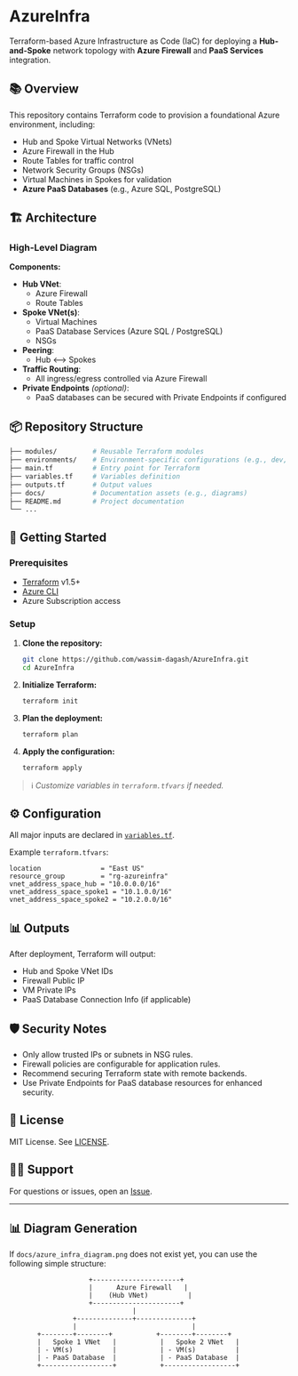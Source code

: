 # AzureInfra

Terraform-based Azure Infrastructure as Code (IaC) for deploying a **Hub-and-Spoke** network topology with **Azure Firewall** and **PaaS Services** integration.

## 📚 Overview

This repository contains Terraform code to provision a foundational Azure environment, including:
- Hub and Spoke Virtual Networks (VNets)
- Azure Firewall in the Hub
- Route Tables for traffic control
- Network Security Groups (NSGs)
- Virtual Machines in Spokes for validation
- **Azure PaaS Databases** (e.g., Azure SQL, PostgreSQL)


## 🏗️ Architecture

### High-Level Diagram

**Components:**
- **Hub VNet**:
  - Azure Firewall
  - Route Tables
- **Spoke VNet(s)**:
  - Virtual Machines
  - PaaS Database Services (Azure SQL / PostgreSQL)
  - NSGs
- **Peering**:
  - Hub <--> Spokes
- **Traffic Routing**:
  - All ingress/egress controlled via Azure Firewall
- **Private Endpoints** *(optional)*:
  - PaaS databases can be secured with Private Endpoints if configured

## 📦 Repository Structure

```bash
├── modules/         # Reusable Terraform modules
├── environments/    # Environment-specific configurations (e.g., dev, prod)
├── main.tf          # Entry point for Terraform
├── variables.tf     # Variables definition
├── outputs.tf       # Output values
├── docs/            # Documentation assets (e.g., diagrams)
├── README.md        # Project documentation
└── ...
```

## 🚀 Getting Started

### Prerequisites
- [Terraform](https://developer.hashicorp.com/terraform/downloads) v1.5+
- [Azure CLI](https://learn.microsoft.com/en-us/cli/azure/install-azure-cli)
- Azure Subscription access

### Setup

1. **Clone the repository:**
   ```bash
   git clone https://github.com/wassim-dagash/AzureInfra.git
   cd AzureInfra
   ```

2. **Initialize Terraform:**
   ```bash
   terraform init
   ```

3. **Plan the deployment:**
   ```bash
   terraform plan
   ```

4. **Apply the configuration:**
   ```bash
   terraform apply
   ```

> ℹ️ *Customize variables in `terraform.tfvars` if needed.*

## ⚙️ Configuration

All major inputs are declared in [`variables.tf`](variables.tf).

Example `terraform.tfvars`:
```hcl
location               = "East US"
resource_group         = "rg-azureinfra"
vnet_address_space_hub = "10.0.0.0/16"
vnet_address_space_spoke1 = "10.1.0.0/16"
vnet_address_space_spoke2 = "10.2.0.0/16"
```

## 📊 Outputs

After deployment, Terraform will output:
- Hub and Spoke VNet IDs
- Firewall Public IP
- VM Private IPs
- PaaS Database Connection Info (if applicable)

## 🛡️ Security Notes

- Only allow trusted IPs or subnets in NSG rules.
- Firewall policies are configurable for application rules.
- Recommend securing Terraform state with remote backends.
- Use Private Endpoints for PaaS database resources for enhanced security.

## 📄 License

MIT License. See [LICENSE](LICENSE).

## 👨‍💻 Support

For questions or issues, open an [Issue](https://github.com/wassim-dagash/AzureInfra/issues).

---

## 📊 Diagram Generation

If `docs/azure_infra_diagram.png` does not exist yet, you can use the following simple structure:

```plaintext
                    +----------------------+
                    |      Azure Firewall   |
                    |    (Hub VNet)          |
                    +----------------------+
                               |
                +--------------+--------------+
                |                             |
       +--------+--------+           +--------+--------+
       |   Spoke 1 VNet   |           |   Spoke 2 VNet   |
       | - VM(s)          |           | - VM(s)          |
       | - PaaS Database  |           | - PaaS Database  |
       +------------------+           +------------------+
```

